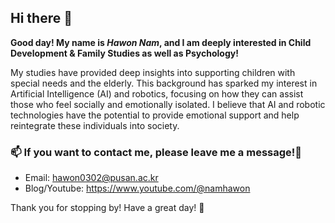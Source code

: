 ## Hi there 👋
**Good day! My name is *Hawon Nam*,
and I am deeply interested in Child Development & Family Studies as well as Psychology!**

My studies have provided deep insights into supporting children with special needs and the elderly. This background has sparked my interest in Artificial Intelligence (AI) and robotics, focusing on how they can assist those who feel socially and emotionally isolated. I believe that AI and robotic technologies have the potential to provide emotional support and help reintegrate these individuals into society.


### 📫 If you want to contact me, please leave me a message!🥰
- Email: hawon0302@pusan.ac.kr
- Blog/Youtube: https://www.youtube.com/@namhawon

Thank you for stopping by! Have a great day! 👋

